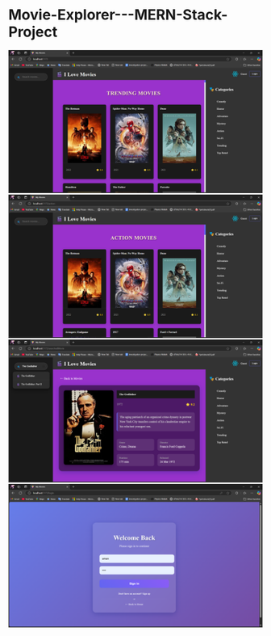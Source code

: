 # Movie-Explorer---MERN-Stack-Project

![Screenshot](images/Screenshot%20(56).png)
![Screenshot](images/Screenshot%20(57).png)
![Screenshot](images/Screenshot%20(59).png)
![Screenshot](images/Screenshot%20(60).png)


